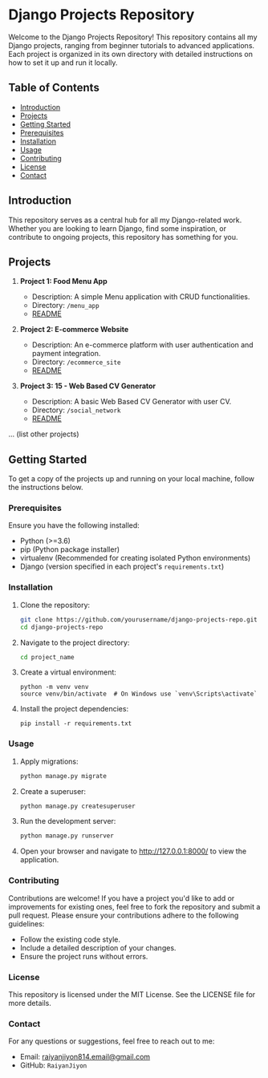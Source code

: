 # Django Projects Repository

Welcome to the Django Projects Repository! This repository contains all my Django projects, ranging from beginner tutorials to advanced applications. Each project is organized in its own directory with detailed instructions on how to set it up and run it locally.

## Table of Contents

- [Introduction](#introduction)
- [Projects](#projects)
- [Getting Started](#getting-started)
- [Prerequisites](#prerequisites)
- [Installation](#installation)
- [Usage](#usage)
- [Contributing](#contributing)
- [License](#license)
- [Contact](#contact)

## Introduction

This repository serves as a central hub for all my Django-related work. Whether you are looking to learn Django, find some inspiration, or contribute to ongoing projects, this repository has something for you.

## Projects

1. **Project 1: Food Menu App**
   - Description: A simple Menu application with CRUD functionalities.
   - Directory: `/menu_app`
   - [README](blog_app/README.md)

2. **Project 2: E-commerce Website**
   - Description: An e-commerce platform with user authentication and payment integration.
   - Directory: `/ecommerce_site`
   - [README](ecommerce_site/README.md)

3. **Project 3: 15 - Web Based CV Generator**
   - Description: A basic Web Based CV Generator with user CV.
   - Directory: `/social_network`
   - [README](cv_generator/README.md)

... (list other projects)

## Getting Started

To get a copy of the projects up and running on your local machine, follow the instructions below.

### Prerequisites

Ensure you have the following installed:
- Python (>=3.6)
- pip (Python package installer)
- virtualenv (Recommended for creating isolated Python environments)
- Django (version specified in each project's `requirements.txt`)

### Installation

1. Clone the repository:
   ```bash
   git clone https://github.com/yourusername/django-projects-repo.git
   cd django-projects-repo

2. Navigate to the project directory:
   ```bash
   cd project_name
   ```

3. Create a virtual environment:
   ```
   python -m venv venv
   source venv/bin/activate  # On Windows use `venv\Scripts\activate`
   ```

4. Install the project dependencies:
   ```
   pip install -r requirements.txt
   ```

### Usage

1. Apply migrations:
   ```bash
   python manage.py migrate
   ```

2. Create a superuser:
   ```bash
   python manage.py createsuperuser
   ```

3. Run the development server:
   ```bash
   python manage.py runserver
   ```

4. Open your browser and navigate to http://127.0.0.1:8000/ to view the    application.

### Contributing
Contributions are welcome! If you have a project you'd like to add or improvements for existing ones, feel free to fork the repository and submit a pull request. Please ensure your contributions adhere to the following guidelines:

- Follow the existing code style.
- Include a detailed description of your changes.
- Ensure the project runs without errors.

### License
This repository is licensed under the MIT License. See the LICENSE file for more details.

### Contact
For any questions or suggestions, feel free to reach out to me:

- Email: raiyanjiyon814.email@gmail.com
- GitHub: `RaiyanJiyon`